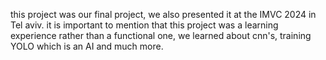 this project was our final project, we also presented it at the IMVC 2024 in Tel aviv. it is important to mention that this project was a learning experience rather than a functional one, we learned about cnn's, training YOLO which is an AI and much more.
